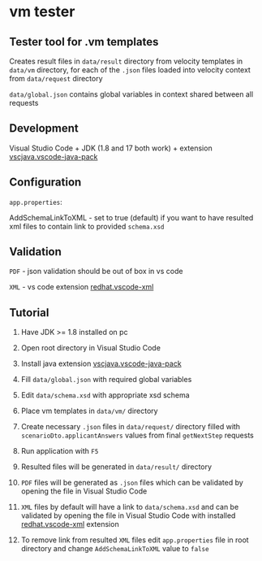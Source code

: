 # vm tester

## Tester tool for .vm templates

Creates result files in <code>data/result</code> directory from velocity templates in <code>data/vm</code> directory, for each of the <code>.json</code> files loaded into velocity context from <code>data/request</code> directory

<code>data/global.json</code> contains global variables in context shared between all requests

## Development

Visual Studio Code + JDK (1.8 and 17 both work) + extension <a href="https://marketplace.visualstudio.com/items?itemName=vscjava.vscode-java-pack">vscjava.vscode-java-pack</a>

## Configuration

<code>app.properties</code>:

AddSchemaLinkToXML - set to true (default) if you want to have resulted xml files to contain link to provided <code>schema.xsd</code>

## Validation

<code>PDF</code> - json validation should be out of box in vs code

<code>XML</code> - vs code extension <a href="https://marketplace.visualstudio.com/items?itemName=redhat.vscode-xml">redhat.vscode-xml</a>

## Tutorial

1. Have JDK >= 1.8 installed on pc

2. Open root directory in Visual Studio Code

3. Install java extension <a href="https://marketplace.visualstudio.com/items?itemName=vscjava.vscode-java-pack">vscjava.vscode-java-pack</a>

4. Fill <code>data/global.json</code> with required global variables

5. Edit <code>data/schema.xsd</code> with appropriate xsd schema

6. Place vm templates in <code>data/vm/</code> directory

7. Create necessary <code>.json</code> files in <code>data/request/</code> directory filled with <code>scenarioDto.applicantAnswers</code> values from final <code>getNextStep</code> requests

8. Run application with <code>F5</code>

9. Resulted files will be generated in <code>data/result/</code> directory

10. <code>PDF</code> files will be generated as <code>.json</code> files which can be validated by opening the file in Visual Studio Code

11. <code>XML</code> files by default will have a link to <code>data/schema.xsd</code> and can be validated by opening the file in Visual Studio Code with installed <a href="https://marketplace.visualstudio.com/items?itemName=redhat.vscode-xml">redhat.vscode-xml</a> extension

12. To remove link from resulted <code>XML</code> files edit <code>app.properties</code> file in root directory and change <code>AddSchemaLinkToXML</code> value to <code>false</code>

